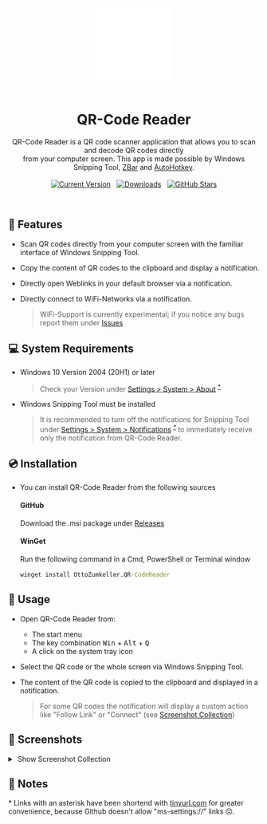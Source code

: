<br>
<p align="center">
  <img alt="QR-Code Reader Logo" src="https://github.com/ottozumkeller/QR-Code-Reader/blob/main/Images/logo.png" height="150px"/><br>
  &nbsp;&nbsp;&nbsp;&nbsp;&nbsp;&nbsp;&nbsp;&nbsp;&nbsp;&nbsp;<h1 align="center">QR-Code Reader</h1>
  <p align="center">
    QR-Code Reader is a QR code scanner application that allows you to scan and decode QR codes directly<br>
    from your computer screen. This app is made possible by Windows Snipping Tool, <a href="https://github.com/mchehab/zbar">ZBar</a> and <a href="https://github.com/AutoHotkey/AutoHotkey">AutoHotkey</a>.
    <br><br>
    <a href="https://github.com/ottozumkeller/QR-Code-Reader/releases"><img alt="Current Version" src="https://img.shields.io/github/v/tag/ottozumkeller/QR-Code-Reader?style=for-the-badge&amp;label=Version&amp;logo=GitHub&amp;color=2ea043"></a>
    &nbsp;
    <a href="https://github.com/ottozumkeller/QR-Code-Reader/releases"><img alt="Downloads" src="https://img.shields.io/github/downloads/ottozumkeller/QR-Code-Reader/total?style=for-the-badge&amp;label=Downloads&amp;logo=GitHub&amp;color=2f81f7"></a>
    &nbsp;
    <a href="https://github.com/ottozumkeller/QR-Code-Reader/stargazers"><img alt="GitHub Stars" src="https://img.shields.io/github/stars/ottozumkeller/QR-Code-Reader?style=for-the-badge&amp;label=Stars&amp;logo=GitHub&amp;color=e3b341"></a>
  </p>
</p>
<br>

## :rocket: Features

- Scan QR codes directly from your computer screen with the familiar interface of Windows Snipping Tool.
- Copy the content of QR codes to the clipboard and display a notification.
- Directly open Weblinks in your default browser via a notification.
- Directly connect to WiFi-Networks via a notification.

  > WiFi-Support is currently experimental; if you notice any bugs report them under [Issues](https://github.com/ottozumkeller/QR-Code-Reader/issues)
  
## :computer: System Requirements

- Windows 10 Version 2004 (20H1) or later
  
  > Check your Version under [Settings > System > About](https://tinyurl.com/4pxm8wes) <sup>[*](.\#Notes)</sup>
- Windows Snipping Tool must be installed
  
  > It is recommended to turn off the notifications for Snipping Tool under [Settings > System > Notifications](https://tinyurl.com/35mdtcsk) <sup>[*](.\#Notes)</sup> to immediately receive only the notification from QR-Code Reader.

## :cd: Installation

- You can install QR-Code Reader from the following sources<br>
  #### GitHub
  Download the .msi package under [Releases](https://github.com/ottozumkeller/QR-Code-Reader/releases)<br>
  #### WinGet
  Run the following command in a Cmd, PowerShell or Terminal window
  
  ```cmd
  winget install OttoZumkeller.QR-CodeReader
  ```

## :book: Usage

- Open QR-Code Reader from:
   - The start menu
   - The key combination <kbd>Win</kbd> + <kbd>Alt</kbd> + <kbd>Q</kbd>
   - A click on the system tray icon

- Select the QR code or the whole screen via Windows Snipping Tool.
- The content of the QR code is copied to the clipboard and displayed in a notification.

   > For some QR codes the notification will display a custom action like "Follow Link" or "Connect" (see [Screenshot Collection](.\#Screenshots))

## :camera_flash: Screenshots

<details>
  <summary>&nbsp;Show Screenshot Collection</summary><br>
    <p float="left" width="100%">
      <img loading="lazy" src="https://github.com/ottozumkeller/QR-Code-Reader/blob/main/Images/screenshot_1.png" width="49.5%" />
      <img loading="lazy" src="https://github.com/ottozumkeller/QR-Code-Reader/blob/main/Images/screenshot_2.png" width="49.5%" />
      <img loading="lazy" src="https://github.com/ottozumkeller/QR-Code-Reader/blob/main/Images/screenshot_3.png" width="49.5%" />
      <img loading="lazy" src="https://github.com/ottozumkeller/QR-Code-Reader/blob/main/Images/screenshot_4.png" width="49.5%" />
      <img loading="lazy" src="https://github.com/ottozumkeller/QR-Code-Reader/blob/main/Images/screenshot_5.png" width="49.5%" />
    </p>
</details>

## :memo: Notes

\* Links with an asterisk have been shortend with [tinyurl.com](https://tinyurl.com/app) for greater convenience, because Github doesn't allow "ms-settings://" links ☹️.
